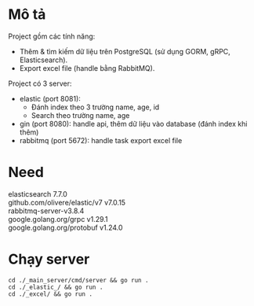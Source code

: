 # Mô tả
Project gồm các tính năng: 
- Thêm & tìm kiếm dữ liệu trên PostgreSQL (sử dụng GORM, gRPC, Elasticsearch). 
- Export excel file (handle bằng RabbitMQ).

Project có 3 server:
- elastic (port 8081): 
  + Đánh index theo 3 trường name, age, id
  + Search theo trường name, age
- gin (port 8080): handle api, thêm dữ liệu vào database (đánh index khi thêm)
- rabbitmq (port 5672): handle task export excel file

# Need
elasticsearch 7.7.0 <br>
github.com/olivere/elastic/v7 v7.0.15 <br>
rabbitmq-server-v3.8.4 <br>
google.golang.org/grpc v1.29.1 <br>
google.golang.org/protobuf v1.24.0 <br>

# Chạy server
`cd ./_main_server/cmd/server && go run .`
<br>
`cd ./_elastic_/ && go run .`
<br>
`cd ./_excel/ && go run .`

